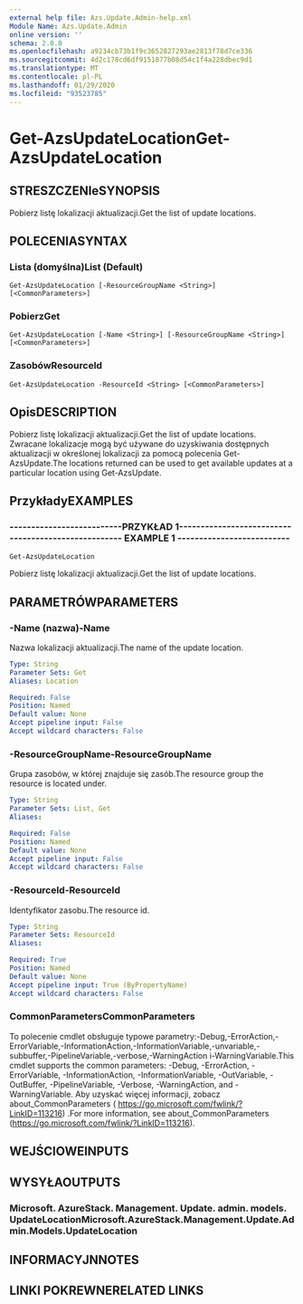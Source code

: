 ```yaml
---
external help file: Azs.Update.Admin-help.xml
Module Name: Azs.Update.Admin
online version: ''
schema: 2.0.0
ms.openlocfilehash: a9234cb73b1f9c3652827293ae2813f78d7ce336
ms.sourcegitcommit: 4d2c178cd6df9151877b08d54c1f4a228dbec9d1
ms.translationtype: MT
ms.contentlocale: pl-PL
ms.lasthandoff: 01/29/2020
ms.locfileid: "93523785"
---
```

# <span data-ttu-id="c4f38-101">Get-AzsUpdateLocation</span><span class="sxs-lookup"><span data-stu-id="c4f38-101">Get-AzsUpdateLocation</span></span>

## <span data-ttu-id="c4f38-102">STRESZCZENIe</span><span class="sxs-lookup"><span data-stu-id="c4f38-102">SYNOPSIS</span></span>
<span data-ttu-id="c4f38-103">Pobierz listę lokalizacji aktualizacji.</span><span class="sxs-lookup"><span data-stu-id="c4f38-103">Get the list of update locations.</span></span>

## <span data-ttu-id="c4f38-104">POLECENIA</span><span class="sxs-lookup"><span data-stu-id="c4f38-104">SYNTAX</span></span>

### <span data-ttu-id="c4f38-105">Lista (domyślna)</span><span class="sxs-lookup"><span data-stu-id="c4f38-105">List (Default)</span></span>
```
Get-AzsUpdateLocation [-ResourceGroupName <String>] [<CommonParameters>]
```

### <span data-ttu-id="c4f38-106">Pobierz</span><span class="sxs-lookup"><span data-stu-id="c4f38-106">Get</span></span>
```
Get-AzsUpdateLocation [-Name <String>] [-ResourceGroupName <String>] [<CommonParameters>]
```

### <span data-ttu-id="c4f38-107">Zasobów</span><span class="sxs-lookup"><span data-stu-id="c4f38-107">ResourceId</span></span>
```
Get-AzsUpdateLocation -ResourceId <String> [<CommonParameters>]
```

## <span data-ttu-id="c4f38-108">Opis</span><span class="sxs-lookup"><span data-stu-id="c4f38-108">DESCRIPTION</span></span>
<span data-ttu-id="c4f38-109">Pobierz listę lokalizacji aktualizacji.</span><span class="sxs-lookup"><span data-stu-id="c4f38-109">Get the list of update locations.</span></span> <span data-ttu-id="c4f38-110">Zwracane lokalizacje mogą być używane do uzyskiwania dostępnych aktualizacji w określonej lokalizacji za pomocą polecenia Get-AzsUpdate.</span><span class="sxs-lookup"><span data-stu-id="c4f38-110">The locations returned can be used to get available updates at a particular location using Get-AzsUpdate.</span></span>

## <span data-ttu-id="c4f38-111">Przykłady</span><span class="sxs-lookup"><span data-stu-id="c4f38-111">EXAMPLES</span></span>

### <span data-ttu-id="c4f38-112">--------------------------PRZYKŁAD 1--------------------------</span><span class="sxs-lookup"><span data-stu-id="c4f38-112">-------------------------- EXAMPLE 1 --------------------------</span></span>
```
Get-AzsUpdateLocation
```

<span data-ttu-id="c4f38-113">Pobierz listę lokalizacji aktualizacji.</span><span class="sxs-lookup"><span data-stu-id="c4f38-113">Get the list of update locations.</span></span>

## <span data-ttu-id="c4f38-114">PARAMETRÓW</span><span class="sxs-lookup"><span data-stu-id="c4f38-114">PARAMETERS</span></span>

### <span data-ttu-id="c4f38-115">-Name (nazwa)</span><span class="sxs-lookup"><span data-stu-id="c4f38-115">-Name</span></span>
<span data-ttu-id="c4f38-116">Nazwa lokalizacji aktualizacji.</span><span class="sxs-lookup"><span data-stu-id="c4f38-116">The name of the update location.</span></span>

```yaml
Type: String
Parameter Sets: Get
Aliases: Location

Required: False
Position: Named
Default value: None
Accept pipeline input: False
Accept wildcard characters: False
```

### <span data-ttu-id="c4f38-117">-ResourceGroupName</span><span class="sxs-lookup"><span data-stu-id="c4f38-117">-ResourceGroupName</span></span>
<span data-ttu-id="c4f38-118">Grupa zasobów, w której znajduje się zasób.</span><span class="sxs-lookup"><span data-stu-id="c4f38-118">The resource group the resource is located under.</span></span>

```yaml
Type: String
Parameter Sets: List, Get
Aliases: 

Required: False
Position: Named
Default value: None
Accept pipeline input: False
Accept wildcard characters: False
```

### <span data-ttu-id="c4f38-119">-ResourceId</span><span class="sxs-lookup"><span data-stu-id="c4f38-119">-ResourceId</span></span>
<span data-ttu-id="c4f38-120">Identyfikator zasobu.</span><span class="sxs-lookup"><span data-stu-id="c4f38-120">The resource id.</span></span>

```yaml
Type: String
Parameter Sets: ResourceId
Aliases: 

Required: True
Position: Named
Default value: None
Accept pipeline input: True (ByPropertyName)
Accept wildcard characters: False
```

### <span data-ttu-id="c4f38-121">CommonParameters</span><span class="sxs-lookup"><span data-stu-id="c4f38-121">CommonParameters</span></span>
<span data-ttu-id="c4f38-122">To polecenie cmdlet obsługuje typowe parametry:-Debug,-ErrorAction,-ErrorVariable,-InformationAction,-InformationVariable,-unvariable,-subbuffer,-PipelineVariable,-verbose,-WarningAction i-WarningVariable.</span><span class="sxs-lookup"><span data-stu-id="c4f38-122">This cmdlet supports the common parameters: -Debug, -ErrorAction, -ErrorVariable, -InformationAction, -InformationVariable, -OutVariable, -OutBuffer, -PipelineVariable, -Verbose, -WarningAction, and -WarningVariable.</span></span> <span data-ttu-id="c4f38-123">Aby uzyskać więcej informacji, zobacz about_CommonParameters ( https://go.microsoft.com/fwlink/?LinkID=113216) .</span><span class="sxs-lookup"><span data-stu-id="c4f38-123">For more information, see about_CommonParameters (https://go.microsoft.com/fwlink/?LinkID=113216).</span></span>

## <span data-ttu-id="c4f38-124">WEJŚCIOWE</span><span class="sxs-lookup"><span data-stu-id="c4f38-124">INPUTS</span></span>

## <span data-ttu-id="c4f38-125">WYSYŁA</span><span class="sxs-lookup"><span data-stu-id="c4f38-125">OUTPUTS</span></span>

### <span data-ttu-id="c4f38-126">Microsoft. AzureStack. Management. Update. admin. models. UpdateLocation</span><span class="sxs-lookup"><span data-stu-id="c4f38-126">Microsoft.AzureStack.Management.Update.Admin.Models.UpdateLocation</span></span>

## <span data-ttu-id="c4f38-127">INFORMACYJN</span><span class="sxs-lookup"><span data-stu-id="c4f38-127">NOTES</span></span>

## <span data-ttu-id="c4f38-128">LINKI POKREWNE</span><span class="sxs-lookup"><span data-stu-id="c4f38-128">RELATED LINKS</span></span>

